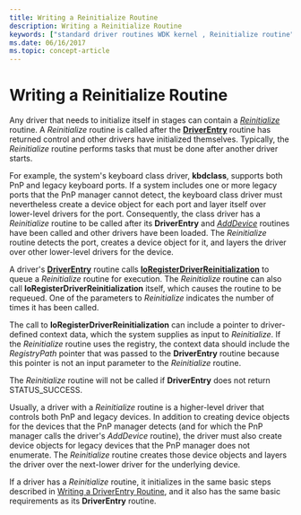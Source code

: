 ```yaml
---
title: Writing a Reinitialize Routine
description: Writing a Reinitialize Routine
keywords: ["standard driver routines WDK kernel , Reinitialize routine", "driver routines WDK kernel , Reinitialize routine", "routines WDK kernel , Reinitialize routine", "Reinitialize", "reinitializing drivers WDK", "driver reinitialization WDK kernel", "driver initialization WDK kernel", "initializing drivers WDK kernel"]
ms.date: 06/16/2017
ms.topic: concept-article
---
```


# Writing a Reinitialize Routine





Any driver that needs to initialize itself in stages can contain a [*Reinitialize*](/windows-hardware/drivers/ddi/ntddk/nc-ntddk-driver_reinitialize) routine. A *Reinitialize* routine is called after the [**DriverEntry**](/windows-hardware/drivers/ddi/wdm/nc-wdm-driver_initialize) routine has returned control and other drivers have initialized themselves. Typically, the *Reinitialize* routine performs tasks that must be done after another driver starts.

For example, the system's keyboard class driver, **kbdclass**, supports both PnP and legacy keyboard ports. If a system includes one or more legacy ports that the PnP manager cannot detect, the keyboard class driver must nevertheless create a device object for each port and layer itself over lower-level drivers for the port. Consequently, the class driver has a *Reinitialize* routine to be called after its **DriverEntry** and [*AddDevice*](/windows-hardware/drivers/ddi/wdm/nc-wdm-driver_add_device) routines have been called and other drivers have been loaded. The *Reinitialize* routine detects the port, creates a device object for it, and layers the driver over other lower-level drivers for the device.

A driver's [**DriverEntry**](/windows-hardware/drivers/ddi/wdm/nc-wdm-driver_initialize) routine calls [**IoRegisterDriverReinitialization**](/windows-hardware/drivers/ddi/ntddk/nf-ntddk-ioregisterdriverreinitialization) to queue a *Reinitialize* routine for execution. The *Reinitialize* routine can also call **IoRegisterDriverReinitialization** itself, which causes the routine to be requeued. One of the parameters to *Reinitialize* indicates the number of times it has been called.

The call to **IoRegisterDriverReinitialization** can include a pointer to driver-defined context data, which the system supplies as input to *Reinitialize*. If the *Reinitialize* routine uses the registry, the context data should include the *RegistryPath* pointer that was passed to the **DriverEntry** routine because this pointer is not an input parameter to the *Reinitialize* routine.

The *Reinitialize* routine will not be called if **DriverEntry** does not return STATUS\_SUCCESS.

Usually, a driver with a *Reinitialize* routine is a higher-level driver that controls both PnP and legacy devices. In addition to creating device objects for the devices that the PnP manager detects (and for which the PnP manager calls the driver's *AddDevice* routine), the driver must also create device objects for legacy devices that the PnP manager does not enumerate. The *Reinitialize* routine creates those device objects and layers the driver over the next-lower driver for the underlying device.

If a driver has a *Reinitialize* routine, it initializes in the same basic steps described in [Writing a DriverEntry Routine](writing-a-driverentry-routine.md), and it also has the same basic requirements as its **DriverEntry** routine.

 


